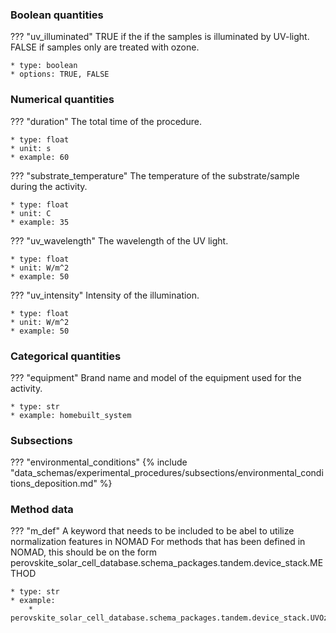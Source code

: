 ### Boolean quantities
??? "uv_illuminated"
    TRUE if the if the samples is illuminated by UV-light. FALSE if samples only are treated with ozone. 

    * type: boolean
    * options: TRUE, FALSE 

### Numerical quantities
??? "duration"
    The total time of the procedure. 

    * type: float
    * unit: s
    * example: 60

??? "substrate_temperature"
    The temperature of the substrate/sample during the activity. 

    * type: float
    * unit: C
    * example: 35    

??? "uv_wavelength"
    The wavelength of the UV light.

    * type: float
    * unit: W/m^2
    * example: 50  

??? "uv_intensity"
    Intensity of the illumination.

    * type: float
    * unit: W/m^2
    * example: 50   


### Categorical quantities
??? "equipment"
    Brand name and model of the equipment used for the activity.

    * type: str
    * example: homebuilt_system

### Subsections
??? "environmental_conditions"
    {% include "data_schemas/experimental_procedures/subsections/environmental_conditions_deposition.md" %}      

### Method data
??? "m_def"
    A keyword that needs to be included to be abel to utilize normalization features in NOMAD
    For methods that has been defined in NOMAD, this should be on the form
    perovskite_solar_cell_database.schema_packages.tandem.device_stack.METHOD

    * type: str
    * example: 
        * perovskite_solar_cell_database.schema_packages.tandem.device_stack.UVOzonTreatment      